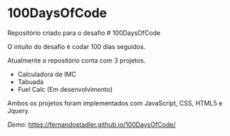 # 100DaysOfCode
Repositório criado para o desafio # 100DaysOfCode


O intuito do desafio é codar 100 dias seguidos.

Atualmente o repositório conta com 3 projetos.
    
* Calculadora de IMC
* Tabuada
* Fuel Calc (Em desenvolvimento)

Ambos os projetos foram implementados com JavaScript, CSS, HTML5 e Jquery.

*Demo:* https://fernandostadler.github.io/100DaysOfCode/ 
